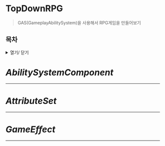 # TopDownRPG

>GAS(GameplayAbilitySystem)을 사용해서 RPG게임을 만들어보기

## 목차
<details><summary> 열기/ 닫기</summary>
<p>
  
  - [AbilitySystemComponent](#AbilitySystemComponent)
  - [AttributeSet](#AttributeSet)
  - [GameEffect](#GameEffect)
  - [MVC 모델]
  - [MVVM 모델]
  
----------------------------------------------------------------------------------------------------
</p>
</details>

# *AbilitySystemComponent*

----------------------------------------------------------------------------------------------------

# *AttributeSet*

----------------------------------------------------------------------------------------------------
# *GameEffect*

----------------------------------------------------------------------------------------------------

